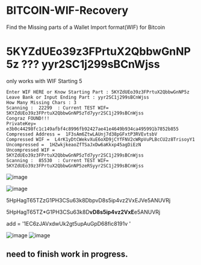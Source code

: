# BITCOIN-WIF-Recovery

Find the Missing parts of a Wallet Import format(WIF) for Bitcoin

# 5KYZdUEo39z3FPrtuX2QbbwGnNP5z ??? yyr2SC1j299sBCnWjss

only works with WIF Starting 5

    Enter WIF HERE or Know Starting Part : 5KYZdUEo39z3FPrtuX2QbbwGnNP5z
    Leave Bank or Input Ending Part : yyr2SC1j299sBCnWjss
    How Many Missing Chars : 3
    Scanning :  22299  : Current TEST WIF=  5KYZdUEo39z3FPrtuX2QbbwGnNP5zTd7yyr2SC1j299sBCnWjss
    Congraz FOUND!!!
    PrivateKey=  e3b0c44298fc1c149afbf4c8996fb92427ae41e4649b934ca495991b7852b855
    Compressed Address =  1F3sAm6ZtwLAUnj7d38pGFxtP3RVEvtsbV
    Compressed WIF =  L4rK1yDtCWekvXuE6oXD9jCYfFNV2cWRpVuPLBcCU2z8TrisoyY1
    Uncompressed =  1HZwkjkeaoZfTSaJxDw6aKkxp45agDiEzN
    Uncompressed WIF =  5KYZdUEo39z3FPrtuX2QbbwGnNP5zTd7yyr2SC1j299sBCnWjss
    Scanning :  85530  : Current TEST WIF=  5KYZdUEo39z3FPrtuX2QbbwGnNP5zeRSyyr2SC1j299sBCnWjss

![image](https://user-images.githubusercontent.com/88630056/130690681-4a5bf4b8-1eb2-469b-b210-7c073f658640.png)

![image](https://user-images.githubusercontent.com/88630056/130690137-9b23b762-947a-45ce-a04e-7500c7a83e90.png)

5HpHagT65TZzG1PH3CSu63k8DbpvD8s5ip4vz2VxEJVe5ANUVRj

5HpHagT65TZ*G1PH3CSu63k8D**vD8s5ip4vz2VxE**e5ANUVRj

add = '1EC6zJAVxdwUk2gt5upAuGpD68fic8191v '


![image](https://user-images.githubusercontent.com/88630056/130690429-32ab117d-e193-45e4-b8dd-3244eb628e5f.png)
![image](https://user-images.githubusercontent.com/88630056/130690483-f0e0a917-f769-4c96-bdb8-1ea97ffada77.png)

## need to finish work in progress.

